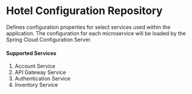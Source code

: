 # Hotel Configuration Repository

Defines configuration properties for select services used within the application. The configuration for each microservice will be loaded by the Spring Cloud Configuration Server. 

#### Supported Services

1. Account Service
2. API Gateway Service
3. Authentication Service
4. Inventory Service

